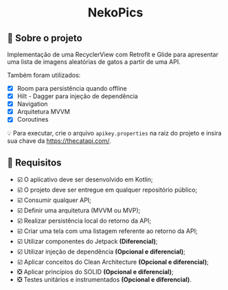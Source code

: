 <h1 align="center"> 
	  NekoPics
</h1>




## 📑 Sobre o projeto

Implementação de uma RecyclerView com Retrofit e Glide para apresentar uma lista de imagens aleatórias de gatos a partir de uma API.

Também foram utilizados:
- [x] Room para persistência quando offline
- [x] Hilt - Dagger para injeção de dependência
- [x] Navigation
- [x] Arquitetura MVVM
- [x] Coroutines

💡  Para executar, crie o arquivo `apikey.properties` na raiz do projeto e insira sua chave da https://thecatapi.com/.

## 📌 Requisitos

- ☑️ O aplicativo deve ser desenvolvido em Kotlin;
- ☑️ O projeto deve ser entregue em qualquer repositório público;
- ☑️ Consumir qualquer API;
- ☑️ Definir uma arquitetura (MVVM ou MVP);
- ☑️ Realizar persistência local do retorno da API; 
- ☑️ Criar uma tela com uma listagem referente ao retorno da API;
- ☑️ Utilizar componentes do Jetpack **(Diferencial)**;
- ☑️ Utilizar injeção de dependência **(Opcional e diferencial)**;
- ☑️ Aplicar conceitos do Clean Architecture **(Opcional e diferencial)**; 
- ❎ Aplicar princípios do SOLID **(Opcional e diferencial)**;
- ❎ Testes unitários e instrumentados **(Opcional e diferencial)**.
